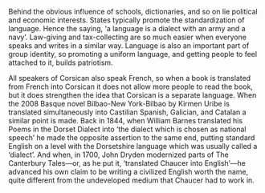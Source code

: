 Behind the obvious influence of schools, dictionaries, and so on lie political and economic interests. States typically promote the standardization of language. Hence the saying, ‘a language is a dialect with an army and a navy’. Law-giving and tax-collecting are so much easier when everyone speaks and writes in a similar way. Language is also an important part of group identity, so promoting a uniform language, and getting people to feel attached to it, builds patriotism.

All speakers of Corsican also speak French, so when a book is translated from French into Corsican it does not allow more people to read the book, but it does strengthen the idea that Corsican is a separate language. When the 2008 Basque novel Bilbao-New York-Bilbao by Kirmen Uribe is translated simultaneously into Castilian Spanish, Galician, and Catalan a similar point is made. Back in 1844, when William Barnes translated his Poems in the Dorset Dialect into ‘the dialect which is chosen as national speech’ he made the opposite assertion to the same end, putting standard English on a level with the Dorsetshire language which was usually called a ‘dialect’. And when, in 1700, John Dryden modernized parts of The Canterbury Tales—or, as he put it, ‘translated Chaucer into English’—he advanced his own claim to be writing a civilized English worth the name, quite different from the undeveloped medium that Chaucer had to work in.